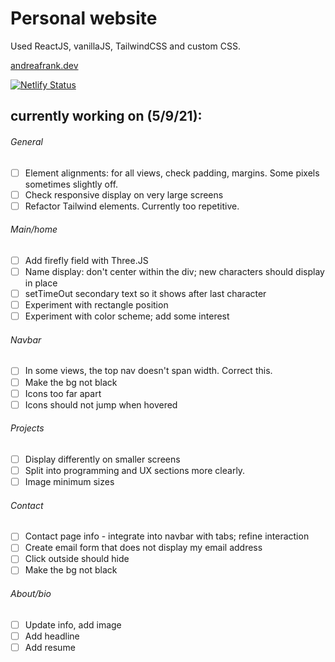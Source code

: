 # Personal website

Used ReactJS, vanillaJS, TailwindCSS and custom CSS.

[andreafrank.dev](http://www.andreafrank.dev)

[![Netlify Status](https://api.netlify.com/api/v1/badges/9ac6c95a-25bb-4f59-81e6-a0a399629ab6/deploy-status)](https://app.netlify.com/sites/stoic-mahavira-8e4c73/deploys)

## currently working on (5/9/21):
###### General
- [ ] Element alignments: for all views, check padding, margins. Some pixels sometimes slightly off.
- [ ] Check responsive display on very large screens
- [ ] Refactor Tailwind elements. Currently too repetitive.

###### Main/home
- [ ] Add firefly field with Three.JS
- [ ] Name display: don't center within the div; new characters should display in place
- [ ] setTimeOut secondary text so it shows after last character
- [ ] Experiment with rectangle position
- [ ] Experiment with color scheme; add some interest

###### Navbar
- [ ] In some views, the top nav doesn't span width. Correct this.
- [ ] Make the bg not black
- [ ] Icons too far apart
- [ ] Icons should not jump when hovered

###### Projects
- [ ] Display differently on smaller screens
- [ ] Split into programming and UX sections more clearly.
- [ ] Image minimum sizes

###### Contact
- [ ] Contact page info - integrate into navbar with tabs; refine interaction
- [ ] Create email form that does not display my email address
- [ ] Click outside should hide
- [ ] Make the bg not black

###### About/bio
- [ ] Update info, add image
- [ ] Add headline
- [ ] Add resume
